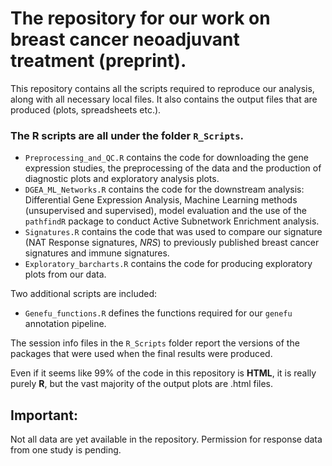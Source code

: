 # The repository for our work on breast cancer neoadjuvant treatment (preprint).

This repository contains all the scripts required to reproduce our analysis, along with all necessary local files. It also contains the output files that are produced (plots, spreadsheets etc.).

### **The R scripts are all under the folder** `R_Scripts`. 
- `Preprocessing_and_QC.R` contains the code for downloading the gene expression studies, the preprocessing of the data and the production of diagnostic plots and exploratory analysis plots. 
- `DGEA_ML_Networks.R` contains the code for the downstream analysis: Differential Gene Expression Analysis, Machine Learning methods (unsupervised and supervised), model evaluation and the use of the `pathfindR` package to conduct Active Subnetwork Enrichment analysis. 
- `Signatures.R` contains the code that was used to compare our signature (NAT Response signatures, *NRS*) to previously published breast cancer signatures and immune signatures.
- `Exploratory_barcharts.R` contains the code for producing exploratory plots from our data.

Two additional scripts are included: 
- `Genefu_functions.R` defines the functions required for our `genefu` annotation pipeline.

The session info files in the `R_Scripts` folder report the versions of the packages that were used when the final results were produced.

Even if it seems like 99% of the code in this repository is **HTML**, it is really purely **R**, but the vast majority of the output plots are .html files.

## Important:
Not all data are yet available in the repository. Permission for response data from one study is pending.
